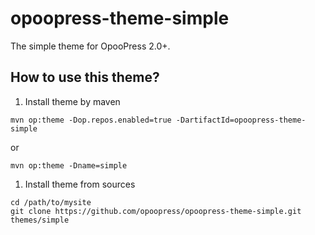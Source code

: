 # opoopress-theme-simple
The simple theme for OpooPress 2.0+.

## How to use this theme?

1. Install theme by maven

  ```shell
  mvn op:theme -Dop.repos.enabled=true -DartifactId=opoopress-theme-simple
  ```
  or
  ```shell
  mvn op:theme -Dname=simple
  ```
1. Install theme from sources

  ```shell
  cd /path/to/mysite
  git clone https://github.com/opoopress/opoopress-theme-simple.git themes/simple
  ```
